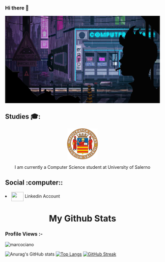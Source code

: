 ### Hi there 👋
 
<img align="center" alt="Coding" width="1000" src="https://github.com/marcociano/marcociano/blob/main/_21_8-bit-gif-background_8bit-gif-album-on-imgur.gif">

  
<h2> Studies 🎓:</h2>



<p align="center"> <img align="center" src="https://github.com/marcociano/marcociano/blob/main/universita-degli-studi-di-salerno.png" height= "100" width= "100"> 
<br>
<br>
I am currently a Computer Science student at University of Salerno </p>

<h2> Social :computer::</h2>
<li> <a href="https://www.linkedin.com/in/marco-ciano-06a557195/" target="blank"><img align="center" src="https://cdn.jsdelivr.net/npm/simple-icons@3.0.1/icons/linkedin.svg" alt="" height="30" width="40" /></a> Linkedin Account

<h1 align="center"> My Github Stats</h1>

 <p align="right"> <h3>Profile Views :-</h3> <img src="https://komarev.com/ghpvc/?username=marcociano&label=Profile%20views&color=0e75b6&style=flat"
    alt="marcociano" /> 
  </p>
 
![Anurag's GitHub stats](https://github-readme-stats.vercel.app/api?username=marcociano&show_icons=true&theme=gradients)
[![Top Langs](https://github-readme-stats.vercel.app/api/top-langs/?username=marcociano&layout=compact)](https://github.com/anuraghazra/github-readme-stats)
[![GitHub Streak](http://github-readme-streak-stats.herokuapp.com?user=marcociano&theme=dark&hide_border=true&border_radius=20&date_format=j%20M%5B%20Y%5D&background=1A0A3C)](https://git.io/streak-stats)
